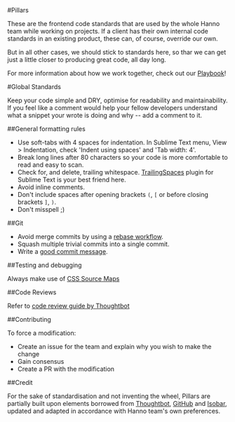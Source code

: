 #Pillars

These are the frontend code standards that are used by the whole Hanno team while working on projects. If a client has their own internal code standards in an existing product, these can, of course, override our own.

But in all other cases, we should stick to standards here, so thar we can get just a little closer to producing great code, all day long.

For more information about how we work together, check out our [Playbook](http://playbook.hanno.co/)!


#Global Standards

Keep your code simple and DRY, optimise for readability and maintainability.
If you feel like a comment would help your fellow developers understand what a snippet your wrote is doing and why -- add a comment to it.


##General formatting rules

* Use soft-tabs with 4 spaces for indentation. In Sublime Text menu, View > Indentation, check 'Indent using spaces' and 'Tab width: 4'.
* Break long lines after 80 characters so your code is more comfortable to read and easy to scan.
* Check for, and delete, trailing whitespace. [TrailingSpaces](https://github.com/SublimeText/TrailingSpaces) plugin for Sublime Text is your best friend here.
* Avoid inline comments.
* Don't include spaces after opening brackets `(`, `[` or before closing brackets `]`, `)`.
* Don't misspell ;)


##Git

* Avoid merge commits by using a [rebase workflow](https://www.atlassian.com/git/tutorials/merging-vs-rebasing/workflow-walkthrough).
* Squash multiple trivial commits into a single commit.
* Write a [good commit message](https://robots.thoughtbot.com/5-useful-tips-for-a-better-commit-message).


##Testing and debugging

Always make use of [CSS Source Maps](https://developer.chrome.com/devtools/docs/css-preprocessors#toc-how-css-source-maps-work)


##Code Reviews

Refer to [code review guide by Thoughtbot](https://github.com/thoughtbot/guides/tree/master/code-review)



##Contributing

To force a modification:

* Create an issue for the team and explain why you wish to make the change
* Gain consensus
* Create a PR with the modification


##Credit

For the sake of standardisation and not inventing the wheel, Pillars are partially built upon elements borrowed from [Thoughtbot](https://github.com/thoughtbot/guides), [GitHub](https://github.com/styleguide/css) and [Isobar](http://isobar-idev.github.io/code-standards/), updated and adapted in accordance with Hanno team's own preferences.

